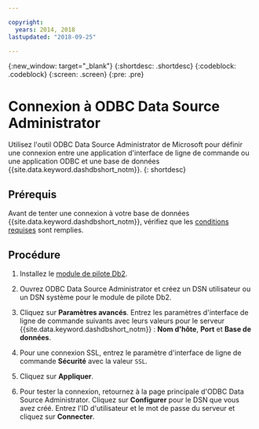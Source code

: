 ```yaml
---

copyright:
  years: 2014, 2018
lastupdated: "2018-09-25"

---
```


<!-- Attribute definitions --> 
{:new_window: target="_blank"}
{:shortdesc: .shortdesc}
{:codeblock: .codeblock}
{:screen: .screen}
{:pre: .pre}

# Connexion à ODBC Data Source Administrator

Utilisez l'outil ODBC Data Source Administrator de Microsoft pour définir une connexion entre une application d'interface de ligne de commande ou une application ODBC et une base de données {{site.data.keyword.dashdbshort_notm}}.
{: shortdesc}

## Prérequis

Avant de tenter une connexion à votre base de données {{site.data.keyword.dashdbshort_notm}}, vérifiez que les [conditions requises](connecting.html#prereqs) sont remplies.

<!-- Before you can connect to your database, you must perform the following steps:

- [Verify prerequisites](prereqs.html), including installing driver packages, configuring your local environment, and downloading SSL certificates (if needed)
- Collect [connection information](credentials.html), including database details such as host name and port numbers, and connection credentials such as user ID and password -->

## Procédure

1. Installez le [module de pilote Db2](driver_pkg.html).

2. Ouvrez ODBC Data Source Administrator et créez un DSN utilisateur ou un DSN système pour le module de pilote Db2.
    
3. Cliquez sur **Paramètres avancés**. Entrez les paramètres d'interface de ligne de commande suivants avec leurs valeurs pour le serveur {{site.data.keyword.dashdbshort_notm}} : **Nom d'hôte**, **Port** et **Base de données**.
    
4. Pour une connexion SSL, entrez le paramètre d'interface de ligne de commande **Sécurité** avec la valeur `SSL`.
    
5. Cliquez sur **Appliquer**.
    
6. Pour tester la connexion, retournez à la page principale d'ODBC Data Source Administrator. Cliquez sur **Configurer** pour le DSN que vous avez créé. Entrez l'ID d'utilisateur et le mot de passe du serveur et cliquez sur **Connecter**.

